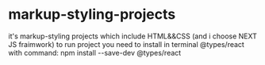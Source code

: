 # markup-styling-projects
it's markup-styling projects which include HTML&amp;&amp;CSS (and i choose NEXT JS fraimwork)
to run project you need to install in terminal @types/react with command: npm install --save-dev @types/react

